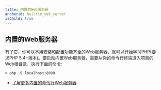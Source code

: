 ```yaml
---
title: 内置的Web服务器
anchorid: builtin_web_server
isChild: true
---
```


<h2 id="builtin_web_server">内置的Web服务器</h2>

有了它，你可以不用安装和配置功能齐全的Web服务器，就可以开始学习PHP(要求PHP 5.4+版本)。要启动内置Web服务器，需要从你的命令行终端进入项目的Web根目录，执行下面的命令:

    > php -S localhost:8000

* [了解更多内置的命令行Web服务器][cli-server]

[cli-server]: http://www.php.net/manual/en/features.commandline.webserver.php
